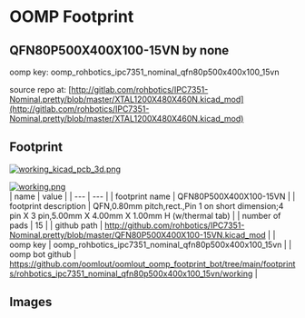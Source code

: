 # OOMP Footprint  
## QFN80P500X400X100-15VN  by none  
  
oomp key: oomp_rohbotics_ipc7351_nominal_qfn80p500x400x100_15vn  
  
source repo at: [http://gitlab.com/rohbotics/IPC7351-Nominal.pretty/blob/master/XTAL1200X480X460N.kicad_mod](http://gitlab.com/rohbotics/IPC7351-Nominal.pretty/blob/master/XTAL1200X480X460N.kicad_mod)  
## Footprint  
  
[![working_kicad_pcb_3d.png](working_kicad_pcb_3d_600.png)](working_kicad_pcb_3d.png)  
  
[![working.png](working_600.png)](working.png)  
| name | value | 
| --- | --- | 
| footprint name | QFN80P500X400X100-15VN | 
| footprint description | QFN,0.80mm pitch,rect.,Pin 1 on short dimension;4 pin X 3 pin,5.00mm X 4.00mm X 1.00mm H (w/thermal tab) | 
| number of pads | 15 | 
| github path | http://github.com/rohbotics/IPC7351-Nominal.pretty/blob/master/QFN80P500X400X100-15VN.kicad_mod | 
| oomp key | oomp_rohbotics_ipc7351_nominal_qfn80p500x400x100_15vn | 
| oomp bot github | https://github.com/oomlout/oomlout_oomp_footprint_bot/tree/main/footprints/rohbotics_ipc7351_nominal_qfn80p500x400x100_15vn/working | 
## Images  
